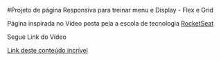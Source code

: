 #Projeto de página Responsiva para treinar menu e Display - Flex e Grid

<p>Página inspirada no Vídeo posta pela a escola de tecnologia <a href="https://rocketseat.com.br">RocketSeat</a></p>

<p>Segue Link do Vídeo</p>

<a href="https://www.youtube.com/watch?v=H91DhKPjhPk&t=4268s&ab_channel=Rocketseat">Link deste conteúdo incrível </a>

